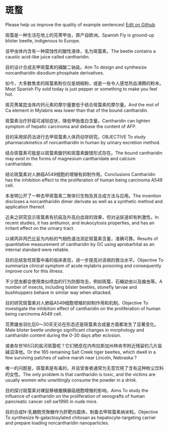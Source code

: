 # 斑蝥

Please help us improve the quality of example sentences! [Edit on Github](https://github.com/jiyushe/jiyu-example-sentence-source/blob/main/chinese/banmao.md)

<p><span class="chinese">斑蝥是一种生活在地上的芫菁甲虫，原产自欧洲。</span><span class="english">Spanish Fly is ground-up blister beetle, indigenous to Europe.</span></p>

<p><span class="chinese">该甲虫体内含有一种腐蚀性的酸性液体，名为斑蝥素。</span><span class="english">The beetle contains a caustic acid-like juice called cantharidin.</span></p>

<p><span class="chinese">目的设计合成去甲斑蝥素的磷酸二钠盐。</span><span class="english">Aim To design and synthesize norcantharidin disodium phosphate derivatives.</span></p>

<p><span class="chinese">如今，大多数售卖的斑蝥素粉仅仅是胡椒粉，或是一些令人感觉热血沸腾的粉末。</span><span class="english">Most Spanish Fly sold today is just pepper or something to make you feel hot.</span></p>

<p><span class="chinese">斑芫菁属昆虫体内钙元素的摩尔量要低于结合斑蝥素的摩尔量。</span><span class="english">And the mol of Ca element in Mylabris was lower than that of the bound cantharidin.</span></p>

<p><span class="chinese">斑蝥素治疗肝癌可减轻症状，降低甲胎蛋白含量。</span><span class="english">Cantharidin can lighten symptom of hepatic carcinoma and debase the content of AFP.</span></p>

<p><span class="chinese">目的采用尿药法进行去甲斑蝥素人体药动学研究。</span><span class="english">OBJECTIVE To study pharmacokinetics of norcantharidin in human by urinary excretion method.</span></p>

<p><span class="chinese">结合斑蝥素可能是以斑蝥素酸钙和斑蝥素酸镁形式存在。</span><span class="english">The bound cantharidin may exist in the forms of magnesium cantharidate and calcium cantharidate.</span></p>

<p><span class="chinese">结论斑蝥素对人肺癌A549细胞的增殖有抑制作用。</span><span class="english">Conclusions Cantharidin has the inhibition effect to the proliferation of human being carcinoma A549 cell.</span></p>

<p><span class="chinese">本发明公开了一种去甲斑蝥素二聚体衍生物及其合成方法与应用。</span><span class="english">The invention discloses a norcantharidin dimer derivate as well as a synthetic method and application thereof.</span></p>

<p><span class="chinese">近来之研究显示斑蝥素有抗癌及升高白血球的效果，但对泌尿道却有刺激性。</span><span class="english">In recent studies, it has antitumor, and leukocytosis properties, and has an irritant effect on the urinary tract.</span></p>

<p><span class="chinese">以烯丙异丙巴比妥为内标的气相色谱法测定斑蝥素含量，准确可靠。</span><span class="english">Results of quantitative measurement of cantharidin by GC using aprobarhital as an internal standard were reliable.</span></p>

<p><span class="chinese">目的总结急性斑蝥中毒的临床表现，进一步提高对该病的救治水平。</span><span class="english">Objective To summarize clinical symptom of acute mylabris poisoning and consequently improve cure for this illness.</span></p>

<p><span class="chinese">不少昆虫都会使用类似喷血的行为防御攻击，例如斑蝥，石蝇幼虫以及蝗虫等。</span><span class="english">A number of insects, including blister beetles, stonefly larvae and bushhoppers behave in similar way when attacked.</span></p>

<p><span class="chinese">目的研究斑蝥素对人肺癌A549细胞增殖的抑制作用和机制。</span><span class="english">Objective To investigate the inhibition effect of cantharidin on the proliferation of human being carcinoma A549 cell.</span></p>

<p><span class="chinese">芫菁雄虫羽化后0～30天无论在形态还是斑蝥素合成量方面都发生了显著变化。</span><span class="english">Male blister beetle undergo significant changes in morphology and cantharidin content during the 0-30 days after eclosion.</span></p>

<p><span class="chinese">或者存世165只的盐河斑蝥呢？它们栖息在内布拉斯加州林肯市附近残留的几片盐碱沼泽地。</span><span class="english">Or the 165 remaining Salt Creek tiger beetles, which dwell in a few surviving patches of saline marsh near Lincoln, Nebraska ?</span></p>

<p><span class="chinese">唯一的问题是，斑蝥素是有毒的，并且受害者通常为无意饮用了含有这种粉尘饮料的女性。</span><span class="english">The only problem is that cantharidin is toxic, and the victims are usually women who unwittingly consume the powder in a drink.</span></p>

<p><span class="chinese">目的探讨斑蝥素对裸鼠移植瘤胰腺癌细胞增殖的影响。</span><span class="english">Aims To study the influence of cantharidin on the proliferation of xenografts of human pancreatic cancer cell sw1990 in nude mice.</span></p>

<p><span class="chinese">目的合成N-乳糖酰壳聚糖作为肝靶向载体，制备去甲斑蝥素纳米粒。</span><span class="english">Objective To synthesize N-galactosylated chitosan as hepatocyte-targeting carrier and prepare loading norcantharidin nanoparticles.</span></p>

